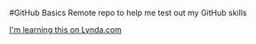 #GitHub Basics
Remote repo to help me test out my GitHub skills

[I'm learning this on Lynda.com](http://www.lynda.com)
